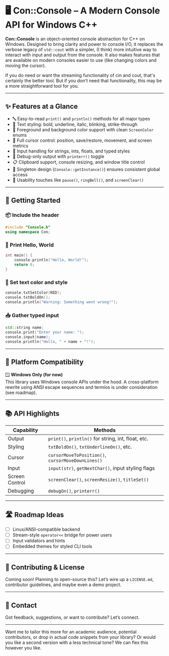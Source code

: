 

# 🖥️ Con::Console – A Modern Console API for Windows C++

**Con::Console** is an object-oriented console abstraction for C++ on Windows. Designed to bring clarity and power to console I/O, it replaces the verbose legacy of `std::cout` with a simpler, (I think) more intuitive way to interact with input and output from the console.  It also makes features that are available on modern consoles easier to use (like changing colors and moving the cursor).  

If you do need or want the streaming functionality of cin and cout, that's certainly the better tool.  But if you don't need that functionality, this may be a more straightforward tool for you.

---

## ✨ Features at a Glance

- 🔤 Easy-to-read `print()` and `println()` methods for all major types
- 🎨 Text styling: bold, underline, italic, blinking, strike-through
- 🌈 Foreground and background color support with clean `ScreenColor` enums
- 🧭 Full cursor control: position, save/restore, movement, and screen metrics
- 💬 Input handling for strings, ints, floats, and typed styles
- 🐞 Debug-only output with `printerr()` toggle
- 📋 Clipboard support, console resizing, and window title control
- 🔁 Singleton design (`Console::getInstance()`) ensures consistent global access
- 🔔 Usability touches like `pause()`, `ringBell()`, and `screenClear()`

---

## 🚀 Getting Started

### 📦 Include the header

```cpp
#include "Console.h"
using namespace Con;
```

### 👋 Print Hello, World

```cpp
int main() {
    console.println("Hello, World!");
    return 0;
}
```

### 🎨 Set text color and style

```cpp
console.txtSetColor(RED);
console.txtBoldOn();
console.println("Warning: Something went wrong!");
```

### 📥 Gather typed input

```cpp
std::string name;
console.print("Enter your name: ");
console.input(name);
console.println("Hello, " + name + "!");
```

---

## 🧩 Platform Compatibility

🪟 **Windows Only (for now)**  
This library uses Windows console APIs under the hood. A cross-platform rewrite using ANSI escape sequences and termios is under consideration (see roadmap).

---

## 📚 API Highlights

| Capability        | Methods                                             |
|------------------|-----------------------------------------------------|
| Output           | `print()`, `println()` for string, int, float, etc. |
| Styling          | `txtBoldOn()`, `txtUnderlineOn()`, etc.             |
| Cursor           | `cursorMoveToPosition()`, `cursorMoveDownLines()`   |
| Input            | `input(str)`, `getNextChar()`, input styling flags  |
| Screen Control   | `screenClear()`, `screenResize()`, `titleSet()`     |
| Debugging        | `debugOn()`, `printerr()`                           |

---

## 🛣 Roadmap Ideas

- [ ] Linux/ANSI-compatible backend
- [ ] Stream-style `operator<<` bridge for power users
- [ ] Input validators and hints
- [ ] Embedded themes for styled CLI tools

---

## 🙌 Contributing & License

Coming soon! Planning to open-source this? Let’s wire up a `LICENSE.md`, contributor guidelines, and maybe even a demo project.

---

## 💬 Contact

Got feedback, suggestions, or want to contribute? Let’s connect.

---

Want me to tailor this more for an academic audience, potential contributors, or drop in actual code snippets from your library? Or would you like a second version with a less technical tone? We can flex this however you like.
